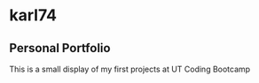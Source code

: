 # karl74
## Personal Portfolio

This is a small display of my first projects at UT Coding Bootcamp

